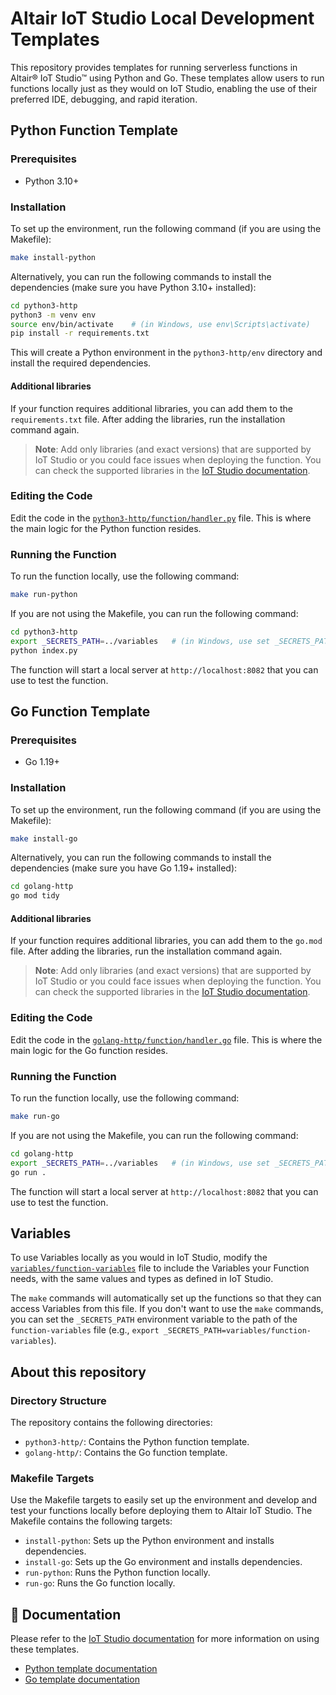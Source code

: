 # Altair IoT Studio Local Development Templates

This repository provides templates for running serverless functions in Altair®
IoT Studio™ using Python and Go.
These templates allow users to run functions locally just as they would on IoT
Studio, enabling the use of their preferred IDE, debugging, and rapid iteration.

## Python Function Template

### Prerequisites
- Python 3.10+

### Installation

To set up the environment, run the following command (if you are using the
Makefile):

```sh
make install-python
```

Alternatively, you can run the following commands to install the dependencies
(make sure you have Python 3.10+ installed):

```sh
cd python3-http
python3 -m venv env
source env/bin/activate    # (in Windows, use env\Scripts\activate)
pip install -r requirements.txt
```

This will create a Python environment in the `python3-http/env` directory and
install the required dependencies.

#### Additional libraries

If your function requires additional libraries, you can add them to the
`requirements.txt` file. After adding the libraries, run the installation
command again.

> **Note**: Add only libraries (and exact versions) that are supported by
> IoT Studio or you could face issues when deploying the function. You can
> check the supported libraries in the [IoT Studio documentation](https://help.altair.com/altair-iot-studio/topics/functions/python_template.htm#reference_h53_3jm_tpb__section_ydg_3nm_tpb).

### Editing the Code

Edit the code in the [`python3-http/function/handler.py`](python3-http/function/handler.py)
file. This is where the main logic for the Python function resides.

### Running the Function

To run the function locally, use the following command:

```sh
make run-python
```

If you are not using the Makefile, you can run the following command:

```sh
cd python3-http
export _SECRETS_PATH=../variables   # (in Windows, use set _SECRETS_PATH=..\variables)
python index.py
```

The function will start a local server at `http://localhost:8082` that you can
use to test the function.

## Go Function Template

### Prerequisites
- Go 1.19+

### Installation

To set up the environment, run the following command (if you are using the
Makefile):

```sh
make install-go
```

Alternatively, you can run the following commands to install the dependencies
(make sure you have Go 1.19+ installed):

```sh
cd golang-http
go mod tidy
```

#### Additional libraries

If your function requires additional libraries, you can add them to the
`go.mod` file. After adding the libraries, run the installation command again.

> **Note**: Add only libraries (and exact versions) that are supported by
> IoT Studio or you could face issues when deploying the function. You can
> check the supported libraries in the [IoT Studio documentation](https://help.altair.com/altair-iot-studio/topics/functions/go_template.htm#reference_rsf_q3m_tpb__section_ivb_jjm_tpb).

### Editing the Code

Edit the code in the [`golang-http/function/handler.go`](golang-http/function/handler.go)
file. This is where the main logic for the Go function resides.

### Running the Function

To run the function locally, use the following command:

```sh
make run-go
```

If you are not using the Makefile, you can run the following command:

```sh
cd golang-http
export _SECRETS_PATH=../variables   # (in Windows, use set _SECRETS_PATH=..\variables)
go run .
```

The function will start a local server at `http://localhost:8082` that you can
use to test the function.

## Variables

To use Variables locally as you would in IoT Studio, modify the
[`variables/function-variables`](variables/function-variables) file to include
the Variables your Function needs, with the same values and types as defined in
IoT Studio.

The `make` commands will automatically set up the functions so that they can
access Variables from this file. If you don't want to use the `make` commands,
you can set the `_SECRETS_PATH` environment variable to the path of the
`function-variables` file (e.g., `export _SECRETS_PATH=variables/function-variables`).

## About this repository

### Directory Structure

The repository contains the following directories:

- `python3-http/`: Contains the Python function template.
- `golang-http/`: Contains the Go function template.

### Makefile Targets

Use the Makefile targets to easily set up the environment and develop and test
your functions locally before deploying them to Altair IoT Studio. The Makefile
contains the following targets:

- `install-python`: Sets up the Python environment and installs dependencies.
- `install-go`: Sets up the Go environment and installs dependencies.
- `run-python`: Runs the Python function locally.
- `run-go`: Runs the Go function locally.

## 📖 Documentation

Please refer to the [IoT Studio documentation](https://help.altair.com/altair-iot-studio/topics/functions)
for more information on using these templates.
- [Python template documentation](https://help.altair.com/altair-iot-studio/topics/functions/python_template.htm)
- [Go template documentation](https://help.altair.com/altair-iot-studio/topics/functions/go_template.htm)
